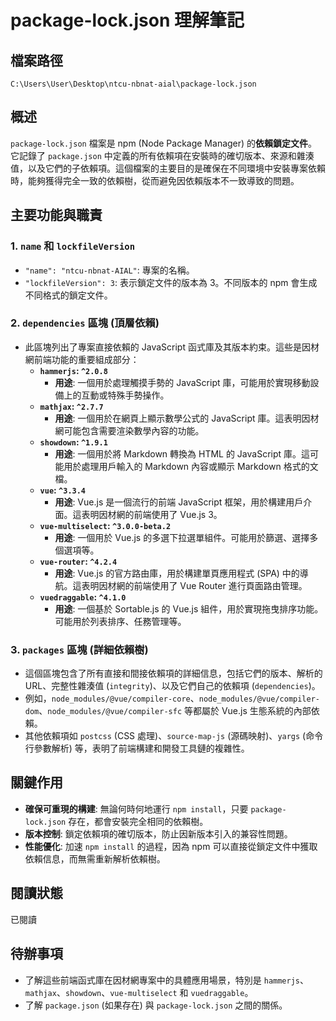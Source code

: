 # package-lock.json 理解筆記

## 檔案路徑
`C:\Users\User\Desktop\ntcu-nbnat-aial\package-lock.json`

## 概述
`package-lock.json` 檔案是 npm (Node Package Manager) 的**依賴鎖定文件**。它記錄了 `package.json` 中定義的所有依賴項在安裝時的確切版本、來源和雜湊值，以及它們的子依賴項。這個檔案的主要目的是確保在不同環境中安裝專案依賴時，能夠獲得完全一致的依賴樹，從而避免因依賴版本不一致導致的問題。

## 主要功能與職責

### 1. `name` 和 `lockfileVersion`
- `"name": "ntcu-nbnat-AIAL"`: 專案的名稱。
- `"lockfileVersion": 3`: 表示鎖定文件的版本為 3。不同版本的 npm 會生成不同格式的鎖定文件。

### 2. `dependencies` 區塊 (頂層依賴)
- 此區塊列出了專案直接依賴的 JavaScript 函式庫及其版本約束。這些是因材網前端功能的重要組成部分：
    - **`hammerjs`: `^2.0.8`**
        - **用途**: 一個用於處理觸摸手勢的 JavaScript 庫，可能用於實現移動設備上的互動或特殊手勢操作。
    - **`mathjax`: `^2.7.7`**
        - **用途**: 一個用於在網頁上顯示數學公式的 JavaScript 庫。這表明因材網可能包含需要渲染數學內容的功能。
    - **`showdown`: `^1.9.1`**
        - **用途**: 一個用於將 Markdown 轉換為 HTML 的 JavaScript 庫。這可能用於處理用戶輸入的 Markdown 內容或顯示 Markdown 格式的文檔。
    - **`vue`: `^3.3.4`**
        - **用途**: Vue.js 是一個流行的前端 JavaScript 框架，用於構建用戶介面。這表明因材網的前端使用了 Vue.js 3。
    - **`vue-multiselect`: `^3.0.0-beta.2`**
        - **用途**: 一個用於 Vue.js 的多選下拉選單組件。可能用於篩選、選擇多個選項等。
    - **`vue-router`: `^4.2.4`**
        - **用途**: Vue.js 的官方路由庫，用於構建單頁應用程式 (SPA) 中的導航。這表明因材網的前端使用了 Vue Router 進行頁面路由管理。
    - **`vuedraggable`: `^4.1.0`**
        - **用途**: 一個基於 Sortable.js 的 Vue.js 組件，用於實現拖曳排序功能。可能用於列表排序、任務管理等。

### 3. `packages` 區塊 (詳細依賴樹)
- 這個區塊包含了所有直接和間接依賴項的詳細信息，包括它們的版本、解析的 URL、完整性雜湊值 (`integrity`)、以及它們自己的依賴項 (`dependencies`)。
- 例如，`node_modules/@vue/compiler-core`、`node_modules/@vue/compiler-dom`、`node_modules/@vue/compiler-sfc` 等都屬於 Vue.js 生態系統的內部依賴。
- 其他依賴項如 `postcss` (CSS 處理)、`source-map-js` (源碼映射)、`yargs` (命令行參數解析) 等，表明了前端構建和開發工具鏈的複雜性。

## 關鍵作用
- **確保可重現的構建**: 無論何時何地運行 `npm install`，只要 `package-lock.json` 存在，都會安裝完全相同的依賴樹。
- **版本控制**: 鎖定依賴項的確切版本，防止因新版本引入的兼容性問題。
- **性能優化**: 加速 `npm install` 的過程，因為 npm 可以直接從鎖定文件中獲取依賴信息，而無需重新解析依賴樹。

## 閱讀狀態
已閱讀

## 待辦事項
- 了解這些前端函式庫在因材網專案中的具體應用場景，特別是 `hammerjs`、`mathjax`、`showdown`、`vue-multiselect` 和 `vuedraggable`。
- 了解 `package.json` (如果存在) 與 `package-lock.json` 之間的關係。
